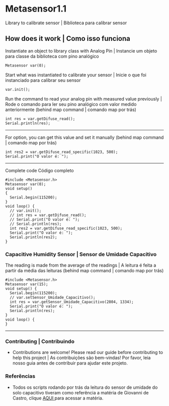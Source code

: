 # Metasensor1.1
Library to calibrate sensor | Biblioteca para calibrar sensor

## How does it work | Como isso funciona
Instantiate an object to library class with Analog Pin | Instancie um objeto para classe da biblioteca com pino analógico
```
Metasensor var(0);
```

Start what was instantiated to calibrate your sensor | Inicie o que foi instanciado para calibrar seu sensor
```
var.init();
```

Run the command to read your analog pin with measured value previously | Rode o comando para ler seu pino analógico com valor medido anteriormente (behind map command | comando map por trás)
```
int res = var.getDifuse_read();
Serial.println(res);
```
-----------------------------------------------
For option, you can get this value and set it manually (behind map command | comando map por trás)
```
int res2 = var.getDifuse_read_specific(1023, 500);
Serial.print("O valor é: ");
```
-----------------------------------------------
Complete code Código completo
```
#include <Metasensor.h>
Metasensor var(0);
void setup() 
{
  Serial.begin(115200);
}
void loop() {
  // var.init();
  // int res = var.getDifuse_read();
  // Serial.print("O valor é: ");
  // Serial.println(res);
  int res2 = var.getDifuse_read_specific(1023, 500);
  Serial.print("O valor é: ");
  Serial.println(res2);  
}
```

### Capacitive Humidity Sensor | Sensor de Umidade Capacitivo
The reading is made from the average of the readings | A leitura é feita a partir da média das leituras (behind map command | comando map por trás)
```
#include <Metasensor.h>
Metasensor var(15);
void setup() {
  Serial.begin(115200);  
  // var.setSensor_Umidade_Capacitivo();
  int res = var.getSensor_Umidade_Capacitivo(2804, 1334);
  Serial.print("O valor é: ");
  Serial.println(res);   
}
void loop() {
}
```
-----------------------------------------------
### Contributing | Contribuindo
* Contributions are welcome! Please read our guide before contributing to help this project | As contribuições são bem-vindas! Por favor, leia nosso guia antes de contribuir para ajudar este projeto.
### Referências
* Todos os scripts rodando por trás da leitura do sensor de umidade do solo capacitivo tiveram como referência a matéria de Giovanni de Castro, clique <a href="https://www.robocore.net/tutoriais/leitura-umidade-solo"> AQUI </a> para acessar a matéria.